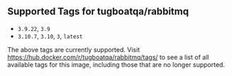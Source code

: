 ## Supported Tags for tugboatqa/rabbitmq

* `3.9.22`, `3.9`
* `3.10.7`, `3.10`, `3`, `latest`

The above tags are currently supported. Visit https://hub.docker.com/r/tugboatqa/rabbitmq/tags/ to see a list of all available tags for this image, including those that are no longer supported.
